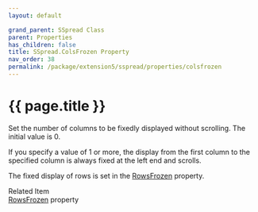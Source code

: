 ```yaml
---
layout: default

grand_parent: SSpread Class
parent: Properties
has_children: false
title: SSpread.ColsFrozen Property
nav_order: 38
permalink: /package/extension5/sspread/properties/colsfrozen
---
```

# {{ page.title }}

Set the number of columns to be fixedly displayed without scrolling. The initial value is 0.

If you specify a value of 1 or more, the display from the first column to the specified column is always fixed at the left end and scrolls.

The fixed display of rows is set in the <a href="/package/extension5/sspread/properties/rowsfrozen">RowsFrozen</a>  property.

Related Item<br>
<a href="/package/extension5/sspread/properties/rowsfrozen">RowsFrozen</a> property
